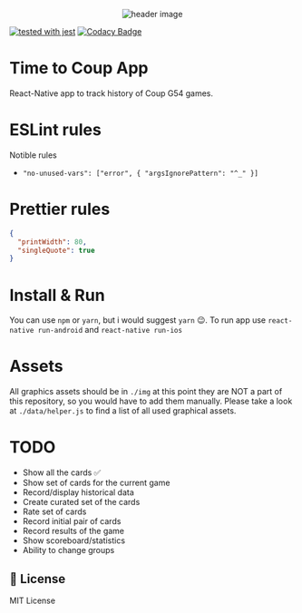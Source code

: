 <p align="center"><img src="https://storage.googleapis.com/time-to-coup-api/twitter_header_photo_2.png" alt="header image"></p>

[![tested with jest](https://img.shields.io/badge/tested_with-jest-99424f.svg)](https://github.com/facebook/jest) [![Codacy Badge](https://api.codacy.com/project/badge/Grade/cfd1299c70da42249d9137a77add2478)](https://www.codacy.com/app/paxti/time-to-coup-app?utm_source=github.com&utm_medium=referral&utm_content=paxti/time-to-coup-app&utm_campaign=Badge_Grade)

# Time to Coup App

React-Native app to track history of Coup G54 games.

# ESLint rules

Notible rules

- `"no-unused-vars": ["error", { "argsIgnorePattern": "^_" }]`

# Prettier rules

```json
{
  "printWidth": 80,
  "singleQuote": true
}
```

# Install & Run

You can use `npm` or `yarn`, but i would suggest `yarn` :wink:. To run app use `react-native run-android` and `react-native run-ios`

# Assets

All graphics assets should be in `./img` at this point they are NOT a part of this repository, so you would have to add them manually. Please take a look at `./data/helper.js` to find a list of all used graphical assets.

# TODO

- Show all the cards :white_check_mark:
- Show set of cards for the current game
- Record/display historical data
- Create curated set of the cards
- Rate set of cards
- Record initial pair of cards
- Record results of the game
- Show scoreboard/statistics
- Ability to change groups

## 📄 License

MIT License
